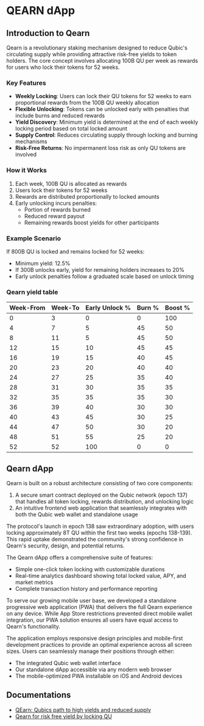 # QEARN dApp

## Introduction to Qearn

Qearn is a revolutionary staking mechanism designed to reduce Qubic's circulating supply while providing attractive risk-free yields to token holders. The core concept involves allocating 100B QU per week as rewards for users who lock their tokens for 52 weeks.

### Key Features

- **Weekly Locking**: Users can lock their QU tokens for 52 weeks to earn proportional rewards from the 100B QU weekly allocation
- **Flexible Unlocking**: Tokens can be unlocked early with penalties that include burns and reduced rewards
- **Yield Discovery**: Minimum yield is determined at the end of each weekly locking period based on total locked amount
- **Supply Control**: Reduces circulating supply through locking and burning mechanisms
- **Risk-Free Returns**: No impermanent loss risk as only QU tokens are involved

### How it Works

1. Each week, 100B QU is allocated as rewards
2. Users lock their tokens for 52 weeks
3. Rewards are distributed proportionally to locked amounts
4. Early unlocking incurs penalties:
   - Portion of rewards burned
   - Reduced reward payout
   - Remaining rewards boost yields for other participants

### Example Scenario

If 800B QU is locked and remains locked for 52 weeks:

- Minimum yield: 12.5%
- If 300B unlocks early, yield for remaining holders increases to 20%
- Early unlock penalties follow a graduated scale based on unlock timing

### Qearn yield table

| Week-From | Week-To | Early Unlock % | Burn % | Boost % |
| --------- | ------- | -------------- | ------ | ------- |
| 0         | 3       | 0              | 0      | 100     |
| 4         | 7       | 5              | 45     | 50      |
| 8         | 11      | 5              | 45     | 50      |
| 12        | 15      | 10             | 45     | 45      |
| 16        | 19      | 15             | 40     | 45      |
| 20        | 23      | 20             | 40     | 40      |
| 24        | 27      | 25             | 35     | 40      |
| 28        | 31      | 30             | 35     | 35      |
| 32        | 35      | 35             | 35     | 30      |
| 36        | 39      | 40             | 30     | 30      |
| 40        | 43      | 45             | 30     | 25      |
| 44        | 47      | 50             | 30     | 20      |
| 48        | 51      | 55             | 25     | 20      |
| 52        | 52      | 100            | 0      | 0       |

## Qearn dApp

Qearn is built on a robust architecture consisting of two core components:

1. A secure smart contract deployed on the Qubic network (epoch 137) that handles all token locking, rewards distribution, and unlocking logic
2. An intuitive frontend web application that seamlessly integrates with both the Qubic web wallet and standalone usage

The protocol's launch in epoch 138 saw extraordinary adoption, with users locking approximately 8T QU within the first two weeks (epochs 138-139). This rapid uptake demonstrated the community's strong confidence in Qearn's security, design, and potential returns.

The Qearn dApp offers a comprehensive suite of features:

- Simple one-click token locking with customizable durations
- Real-time analytics dashboard showing total locked value, APY, and market metrics
- Complete transaction history and performance reporting

To serve our growing mobile user base, we developed a standalone progressive web application (PWA) that delivers the full Qearn experience on any device. While App Store restrictions prevented direct mobile wallet integration, our PWA solution ensures all users have equal access to Qearn's functionality.

The application employs responsive design principles and mobile-first development practices to provide an optimal experience across all screen sizes. Users can seamlessly manage their positions through either:

- The integrated Qubic web wallet interface
- Our standalone dApp accessible via any modern web browser
- The mobile-optimized PWA installable on iOS and Android devices

## Documentations

- [QEarn: Qubics path to high yields and reduced supply](https://medium.com/@cryptopion33r/qearn-the-path-to-high-yields-and-reduced-qubic-supply-21fecf5d3c32)
- [Qearn for risk free yield by locking QU](https://medium.com/@qsilver97/qearn-for-risk-free-yield-by-locking-qu-12f3fbe23706)
